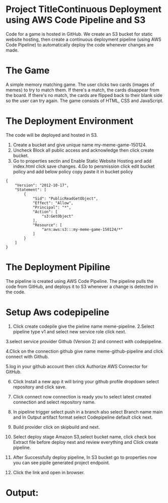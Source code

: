 
# Project TitleContinuous Deployment using AWS Code Pipeline and S3

Code for a game is hosted in GitHub. We create an S3 bucket for static website hosting, then create a continuous deployment pipeline (using AWS Code Pipeline) to automatically deploy the code whenever changes are made.

# The Game
A simple memory matching game. The user clicks two cards (images of memes) to try to match them. If there's a match, the cards disappear from the board. If there's no match, the cards are flipped back to their blank side so the user can try again.
The game consists of HTML, CSS and JavaScript.

# The Deployment Environment
The code will be deployed and hosted in S3.
1. Create a bucket and give unique name my-meme-game-150124.
2. Uncheck Block all public access and acknowledge then click create bucket.
3. Go to properties sectin and Enable Static Website Hosting and add index.html click save changes.
4.Go to persmission click edit bucket policy and add below policy copy paste it in bucket policy
```
{
    "Version": "2012-10-17",
    "Statement": [
    	{
        	"Sid": "PublicReadGetObject",
        	"Effect": "Allow",
        	"Principal": "*",
        	"Action": [
            	"s3:GetObject"
        	],
        	"Resource": [
                "arn:aws:s3:::my-meme-game-150124/*"
        	]
    	}
    ]
}
``` 

# The Deployment Pipiline
The pipeline is created using AWS Code Pipeline. The pipeline pulls the code from GitHub, and deploys it to S3 whenever a change is detected in the code.
# Setup Aws codepipeline
1. Click create codepile give the pieline name meme-pipeline.
2.Select pipeline type v1 and select new service role click next.

3.select service provider Github (Version 2) and connect with codepipeline.

4.Click on the connection github give name meme-github-pipeline and click connect with Github.

5.log in your github account then click Authorize AWS Connector for
GitHub.

6. Click Install a new app it will bring your github profile dropdown select repository and click save.

7. Click connect now connection is ready you to select latest created connection and select repository name.

8. In pipeline trigger select push in a branch also select Branch name main and In Output artifact format select Codepipeline default click next.

9. Build provider click on skipbuild and next.

10. Select deploy stage Amazon S3,select bucket name, click check box Extract file before deploy next and review everything and Click create pipeline. 

11. After Successfully deploy pipeline, In S3 bucket go to properties now you can see pipile generated project endpoint.

12. Click the link and open in browser.

# Output:



